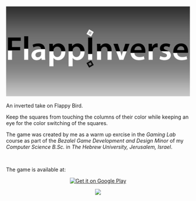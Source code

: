![](https://github.com/ereldebel/FlappInverse/blob/master/Assets/Scenes/FlappInverse/Textures/Banner.png?raw=true)

An inverted take on Flappy Bird.

Keep the squares from touching the columns of their color while keeping an eye for the color switching of the squares.

The game was created by me as a warm up exrcise in the _Gaming Lab_ course as part of the _Bezalel Game Development and Design Minor_ of my _Computer Science B.Sc._ in _The Hebrew University, Jerusalem, Israel_.

<br>

The game is available at:
<p align='center'>
<a href='https://play.google.com/store/apps/details?id=ereldebel.flappinverse&pcampaignid=pcampaignidMKT-Other-global-all-co-prtnr-py-PartBadge-Mar2515-1' width=110><img alt='Get it on Google Play' src='https://play.google.com/intl/en_us/badges/static/images/badges/en_badge_web_generic.png'/></a>
</p>
<p align='center'>
  <a href="https://ereldebel.itch.io/FlappInverse"><img src="https://leafo.net/igjc-presentation/itchio-logo.png" width=550/></a>
</p>
